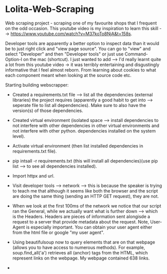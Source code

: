 # Lolita-Web-Scraping
Web scraping project - scraping one of my favourite shops that I frequent on the odd occasion. This youtube video is my inspiration to learn this skill --> https://www.youtube.com/watch?v=M37koTo8NjA&t=158s.

Developer tools are apparently a better option to inspect data than it would be to just right click and "view page source". You can go to "view" and select "Developer" and then "Developer tools" or just use Command-Option-I on the mac (shortcut). I just wanted to add --> I'd really learnt quite a lot from this youtube video -> it was terribly entertaining and disgustingly informative that I feel almost reborn. From learning about cookies to what each component meant when looking at the source code etc.

Starting building webscrapper:
- Created a requirements.txt file --> list all the dependencies (external libraries) the project requires (apparently a good habit to get into --> seperate file to list all dependencies).   Make sure to also have the version(s) of those dependencies.
  
- Created virtual environment (isolated space --> install dependencies to not interfere with other dependencies in other virtual environments and not interfere with other python.
  dependencies installed on the system level).

- Activate virtual environment (then list installed dependencies in requirements.txt file).
  
- pip intsall -r requirements.txt (this will install all dependencies)(use pip list --> to see all dependencies installed).
  
- Import httpx and url.
  
- Visit developer tools --> network --> this is because the speaker is trying to teach me that although it seems like both the browser and the script are doing the same thing (sending an HTTP GET request), they are not.

- When we look at the first 100ms of the network we notice that our script ran the General, while we actually want what is further down --> which is the Headers. Headers are pieces of information sent alongisde a request to a server that provide metadata about the request. Note, User-Agent is especially important. You can obtain your user agent either from the html file or google "my user agent".

- Using beautifulsoup now to query elements that are on that webpage (allows you to have access to numerous methods). For example, soup.find_all('a') retrieves all <a> (anchor) tags from the HTML, which represent links on the webpage. My webpage contained 638 links.

- 
